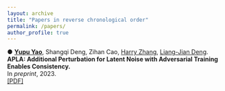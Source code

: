 ```yaml
---
layout: archive
title: "Papers in reverse chronological order"
permalink: /papers/
author_profile: true
---
```


● [**Yupu Yao**](https://yupuyao.github.io), Shangqi Deng, Zihan Cao, [Harry Zhang](https://harryzhangog.github.io/), [Liang-Jian Deng](https://liangjiandeng.github.io/).  
**APLA: Additional Perturbation for Latent Noise with Adversarial Training Enables Consistency.**  
In _preprint_, 2023.  
[[PDF]](https://arxiv.org/abs/2308.12605)
